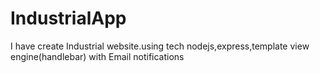 # IndustrialApp
I have create Industrial website.using tech nodejs,express,template view engine(handlebar) with Email notifications

